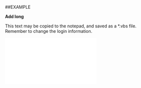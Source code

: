 

##EXAMPLE

**Add long**

This text may be copied to the notepad, and saved as a *.vbs file. Remember to change the login information.

![](../../Examples/SOCriterionValues.AddLong.vbs.txt)





